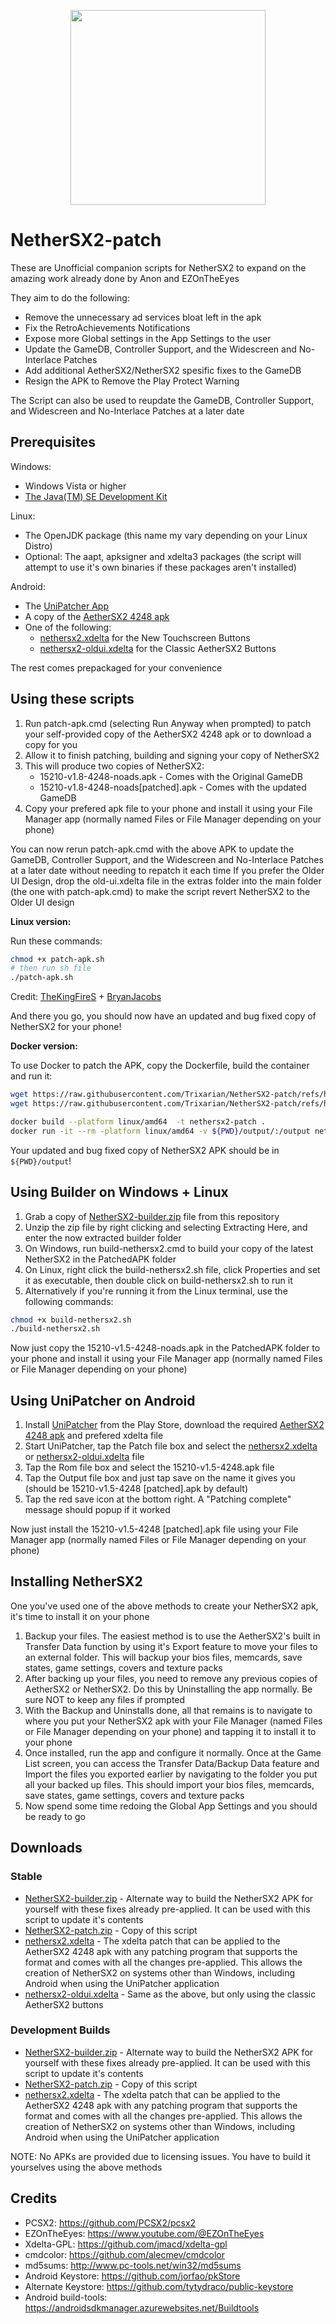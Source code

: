 <p align="center">
  <img width="312" height="312" src="/.github/assets/logo_light.png">
</p>

# NetherSX2-patch
These are Unofficial companion scripts for NetherSX2 to expand on the amazing work already done by Anon and EZOnTheEyes

They aim to do the following:
* Remove the unnecessary ad services bloat left in the apk
* Fix the RetroAchievements Notifications
* Expose more Global settings in the App Settings to the user
* Update the GameDB, Controller Support, and the Widescreen and No-Interlace Patches
* Add additional AetherSX2/NetherSX2 spesific fixes to the GameDB
* Resign the APK to Remove the Play Protect Warning

The Script can also be used to reupdate the GameDB, Controller Support, and Widescreen and No-Interlace Patches at a later date

## Prerequisites
Windows:
* Windows Vista or higher
* [The Java(TM) SE Development Kit](https://www.oracle.com/java/technologies/downloads/#jdk21-windows)

Linux:
* The OpenJDK package (this name my vary depending on your Linux Distro)
* Optional: The aapt, apksigner and xdelta3 packages (the script will attempt to use it's own binaries if these packages aren't installed)

Android:
* The [UniPatcher App](https://play.google.com/store/apps/details?id=org.emunix.unipatcher&hl=en_US&gl=US)
* A copy of the [AetherSX2 4248 apk](https://github.com/Trixarian/NetherSX2-patch/releases/download/0.0/15210-v1.5-4248.apk)
* One of the following:
  - [nethersx2.xdelta](https://github.com/Trixarian/NetherSX2-patch/releases/download/1.8/nethersx2.xdelta) for the New Touchscreen Buttons
  - [nethersx2-oldui.xdelta](https://github.com/Trixarian/NetherSX2-patch/releases/download/1.8/nethersx2-oldui.xdelta) for the Classic AetherSX2 Buttons

The rest comes prepackaged for your convenience

## Using these scripts
1. Run patch-apk.cmd (selecting Run Anyway when prompted) to patch your self-provided copy of the AetherSX2 4248 apk or to download a copy for you
2. Allow it to finish patching, building and signing your copy of NetherSX2
3. This will produce two copies of NetherSX2: 
   - 15210-v1.8-4248-noads.apk - Comes with the Original GameDB
   - 15210-v1.8-4248-noads[patched].apk - Comes with the updated GameDB
4. Copy your prefered apk file to your phone and install it using your File Manager app (normally named Files or File Manager depending on your phone)

You can now rerun patch-apk.cmd with the above APK to update the GameDB, Controller Support, and the Widescreen and No-Interlace Patches at a later date without needing to repatch it each time
If you prefer the Older UI Design, drop the old-ui.xdelta file in the extras folder into the main folder (the one with patch-apk.cmd) to make the script revert NetherSX2 to the Older UI design

**Linux version:**

Run these commands:
```bash
chmod +x patch-apk.sh
# then run sh file
./patch-apk.sh
```
Credit: [TheKingFireS](https://github.com/TheKingFireS) + [BryanJacobs](https://github.com/BryanJacobs)

And there you go, you should now have an updated and bug fixed copy of NetherSX2 for your phone!

**Docker version:**  

To use Docker to patch the APK, copy the Dockerfile, build the container and run it:

```bash
wget https://raw.githubusercontent.com/Trixarian/NetherSX2-patch/refs/heads/main/Dockerfile
wget https://raw.githubusercontent.com/Trixarian/NetherSX2-patch/refs/heads/main/entrypoint.sh

docker build --platform linux/amd64  -t nethersx2-patch .
docker run -it --rm -platform linux/amd64 -v ${PWD}/output/:/output nethersx2-patch
```

Your updated and bug fixed copy of NetherSX2 APK should be in `${PWD}/output`!

## Using Builder on Windows + Linux
1. Grab a copy of [NetherSX2-builder.zip](https://github.com/Trixarian/NetherSX2-patch/releases/download/1.8/NetherSX2-builder.zip) file from this repository
2. Unzip the zip file by right clicking and selecting Extracting Here, and enter the now extracted builder folder
3. On Windows, run build-nethersx2.cmd to build your copy of the latest NetherSX2 in the PatchedAPK folder
4. On Linux, right click the build-nethersx2.sh file, click Properties and set it as executable, then double click on build-nethersx2.sh to run it
5. Alternatively if you're running it from the Linux terminal, use the following commands:
```bash
chmod +x build-nethersx2.sh
./build-nethersx2.sh
```
Now just copy the 15210-v1.5-4248-noads.apk in the PatchedAPK folder to your phone and install it using your File Manager app (normally named Files or File Manager depending on your phone)

## Using UniPatcher on Android
1. Install [UniPatcher](https://play.google.com/store/apps/details?id=org.emunix.unipatcher&hl=en_US&gl=US) from the Play Store, download the required [AetherSX2 4248 apk](https://github.com/Trixarian/NetherSX2-patch/releases/download/0.0/15210-v1.5-4248.apk) and prefered xdelta file
2. Start UniPatcher, tap the Patch file box and select the [nethersx2.xdelta](https://github.com/Trixarian/NetherSX2-patch/releases/download/1.8/nethersx2.xdelta) or [nethersx2-oldui.xdelta](https://github.com/Trixarian/NetherSX2-patch/releases/download/1.8/nethersx2-oldui.xdelta) file
3. Tap the Rom file box and select the 15210-v1.5-4248.apk file
4. Tap the Output file box and just tap save on the name it gives you (should be 15210-v1.5-4248 [patched].apk by default)
5. Tap the red save icon at the bottom right. A "Patching complete" message should popup if it worked

Now just install the 15210-v1.5-4248 [patched].apk file using your File Manager app (normally named Files or File Manager depending on your phone)

## Installing NetherSX2
One you've used one of the above methods to create your NetherSX2 apk, it's time to install it on your phone

1. Backup your files. The easiest method is to use the AetherSX2's built in Transfer Data function by using it's Export feature to move your files to an external folder. This will backup your bios files, memcards, save states, game settings, covers and texture packs
2. After backing up your files, you need to remove any previous copies of AetherSX2 or NetherSX2. Do this by Uninstalling the app normally. Be sure NOT to keep any files if prompted
3. With the Backup and Uninstalls done, all that remains is to navigate to where you put your NetherSX2 apk with your File Manager (named Files or File Manager depending on your phone) and tapping it to install it to your phone
4. Once installed, run the app and configure it normally. Once at the Game List screen, you can access the Transfer Data/Backup Data feature and Import the files you exported earlier by navigating to the folder you put all your backed up files. This should import your bios files, memcards, save states, game settings, covers and texture packs
5. Now spend some time redoing the Global App Settings and you should be ready to go

## Downloads
### Stable
* [NetherSX2-builder.zip](https://github.com/Trixarian/NetherSX2-patch/releases/download/1.8/NetherSX2-builder.zip) - Alternate way to build the NetherSX2 APK for yourself with these fixes already pre-applied. It can be used with this script to update it's contents
* [NetherSX2-patch.zip](https://github.com/Trixarian/NetherSX2-patch/releases/download/1.8/NetherSX2-patch.zip) - Copy of this script
* [nethersx2.xdelta](https://github.com/Trixarian/NetherSX2-patch/releases/download/1.8/nethersx2.xdelta) - The xdelta patch that can be applied to the AetherSX2 4248 apk with any patching program that supports the format and comes with all the changes pre-applied. This allows the creation of NetherSX2 on systems other than Windows, including Android when using the UniPatcher application
* [nethersx2-oldui.xdelta](https://github.com/Trixarian/NetherSX2-patch/releases/download/1.8/nethersx2-oldui.xdelta) - Same as the above, but only using the classic AetherSX2 buttons
### Development Builds
* [NetherSX2-builder.zip](https://github.com/Trixarian/NetherSX2-patch/releases/download/1.9-dev/NetherSX2-builder.zip) - Alternate way to build the NetherSX2 APK for yourself with these fixes already pre-applied. It can be used with this script to update it's contents
* [NetherSX2-patch.zip](https://github.com/Trixarian/NetherSX2-patch/releases/download/1.9-dev/NetherSX2-patch.zip) - Copy of this script
* [nethersx2.xdelta](https://github.com/Trixarian/NetherSX2-patch/releases/download/1.9-dev/nethersx2.xdelta) - The xdelta patch that can be applied to the AetherSX2 4248 apk with any patching program that supports the format and comes with all the changes pre-applied. This allows the creation of NetherSX2 on systems other than Windows, including Android when using the UniPatcher application


NOTE: No APKs are provided due to licensing issues. You have to build it yourselves using the above methods

## Credits
* PCSX2: <https://github.com/PCSX2/pcsx2> 
* EZOnTheEyes: <https://www.youtube.com/@EZOnTheEyes>
* Xdelta-GPL: <https://github.com/jmacd/xdelta-gpl>
* cmdcolor: <https://github.com/alecmev/cmdcolor>
* md5sums: <http://www.pc-tools.net/win32/md5sums>
* Android Keystore: <https://github.com/jorfao/pkStore>
* Alternate Keystore: <https://github.com/tytydraco/public-keystore>
* Android build-tools: <https://androidsdkmanager.azurewebsites.net/Buildtools>
